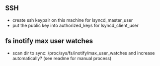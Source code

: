 ## SSH
- create ssh keypair on this machine for lsyncd_master_user
- put the public key into authorized_keys for lsyncd_client_user

## fs inotify max user watches
- scan dir to sync: /proc/sys/fs/inotify/max_user_watches
  and increase automatically? (see readme for manual process)
